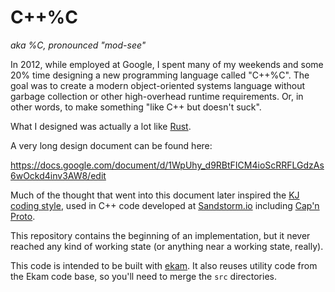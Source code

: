 # C++%C

_aka %C, pronounced "mod-see"_

In 2012, while employed at Google, I spent many of my weekends and some 20% time designing a new programming language called "C++%C". The goal was to create a modern object-oriented systems language without garbage collection or other high-overhead runtime requirements. Or, in other words, to make something "like C++ but doesn't suck".

What I designed was actually a lot like [Rust](http://www.rust-lang.org/).

A very long design document can be found here:

https://docs.google.com/document/d/1WpUhy_d9RBtFICM4ioScRRFLGdzAs6wOckd4inv3AW8/edit

Much of the thought that went into this document later inspired the [KJ coding style](https://github.com/sandstorm-io/capnproto/blob/master/style-guide.md), used in C++ code developed at [Sandstorm.io](https://sandstorm.io) including [Cap'n Proto](https://capnproto.org).

This repository contains the beginning of an implementation, but it never reached any kind of working state (or anything near a working state, really).

This code is intended to be built with [ekam](https://github.com/sandstorm-io/ekam). It also reuses utility code from the Ekam code base, so you'll need to merge the `src` directories.
